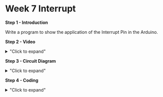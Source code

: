 # Week 7 Interrupt 

**Step 1 - Introduction** </br>

Write a program to show the application of the Interrupt Pin in the Arduino.

**Step 2 - Video** </br>

<details>
<summary>"Click to expand"</summary>
</br>
Youtube link here --> https://www.youtube.com/embed/5MlqbDgx7ZE </br>
</br>

[![Example 7](https://img.youtube.com/vi/5MlqbDgx7ZE/0.jpg)](https://www.youtube.com/watch?v=5MlqbDgx7ZE)
</details>

**Step 3 - Circuit Diagram** <br/>

<details>
<summary>"Click to expand"</summary>
<p align = "centre">
  <img src="https://github.com/Basitzaky/Embedded_System/blob/main/Week%2007/Week%207.PNG" />   
  
&nbsp; &nbsp; &nbsp; &nbsp; &nbsp; &nbsp; &nbsp; &nbsp; &nbsp; &nbsp; &nbsp; &nbsp; &nbsp; &nbsp; &nbsp; &nbsp; &nbsp; &nbsp; &nbsp; &nbsp; &nbsp; &nbsp; &nbsp; &nbsp; &nbsp; &nbsp; Frtizing  
</details>

**Step 4 - Coding** <br/> 

<details>
<summary>"Click to expand"</summary>
</br>  
You can look at the code here --> <a href="https://github.com/Basitzaky/Embedded_System/blob/main/Week%2007/Week_7.ino">Arduino Code</a> </br>
</br>

![Week 7 code](https://user-images.githubusercontent.com/56385955/102755142-f9d53b80-43a8-11eb-876c-119e33474727.PNG)

</details>


